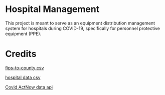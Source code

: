 # Hospital Management
This project is meant to serve as an equipment distribution management system for hospitals during COVID-19, specifically for personnel protective equipment (PPE). 

# Credits
[fips-to-county csv](https://github.com/kjhealy/fips-codes/blob/master/state_and_county_fips_master.csv)

[hospital data csv](https://github.com/fissehab/R/blob/master/hospital-data.csv)

[Covid ActNow data api](https://covidactnow.org/data-api)

